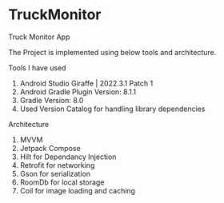 # TruckMonitor
Truck Monitor App

The Project is implemented using below tools and architecture.

Tools I have used
  1. Android Studio Giraffe | 2022.3.1 Patch 1
  2. Android Gradle Plugin Version: 8.1.1
  3. Gradle Version: 8.0
  4. Used Version Catalog for handling library dependencies

Architecture
  1. MVVM
  2. Jetpack Compose
  3. Hilt for Dependancy Injection
  4. Retrofit for networking
  5. Gson for serialization
  6. RoomDb for local storage
  7. Coil for image loading and caching

